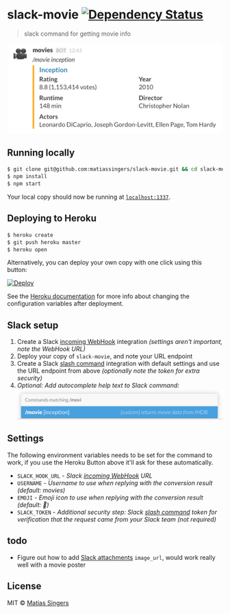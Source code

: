 # slack-movie [![Dependency Status](http://img.shields.io/gemnasium/matiassingers/slack-movie.svg?style=flat-square)](https://gemnasium.com/matiassingers/slack-movie)
> slack command for getting movie info


![slack-movie screenshot example](screenshot.png)


## Running locally
```sh
$ git clone git@github.com:matiassingers/slack-movie.git && cd slack-movie
$ npm install
$ npm start
```

Your local copy should now be running at [`localhost:1337`](http://localhost:1337).


## Deploying to Heroku
```sh
$ heroku create
$ git push heroku master
$ heroku open
```

Alternatively, you can deploy your own copy with one click using this button:

[![Deploy](https://www.herokucdn.com/deploy/button.svg)](https://heroku.com/deploy?template=https://github.com/matiassingers/slack-movie)

See the [Heroku documentation](https://devcenter.heroku.com/articles/config-vars) for more info about changing the configuration variables after deployment.


## Slack setup
1. Create a Slack [incoming WebHook][slack-webhook] integration *(settings aren't important, note the WebHook URL)*
2. Deploy your copy of `slack-movie`, and note your URL endpoint
3. Create a Slack [slash command][slack-command] integration with default settings and use the URL endpoint from above *(optionally note the token for extra security)*
4. *Optional: Add autocomplete help text to Slack command:*
  ![slack command autocomplete help](slack-autocomplete.png)


## Settings
The following environment variables needs to be set for the command to work, if you use the Heroku Button above it'll ask for these automatically.

- `SLACK_HOOK_URL` - *Slack [incoming WebHook][slack-webhook] URL*
- `USERNAME` - *Username to use when replying with the conversion result (default: movies)*
- `EMOJI` - *Emoji icon to use when replying with the conversion result (default: :movie_camera:)*
- `SLACK_TOKEN` - *Additional security step: Slack [slash command][slack-command] token for verification that the request came from your Slack team (not required)*


## todo
- Figure out how to add [Slack attachments](https://api.slack.com/docs/attachments) `image_url`, would work really well with a movie poster


## License

MIT © [Matias Singers](http://mts.io)

[slack-webhook]: https://my.slack.com/services/new/incoming-webhook/
[slack-command]: https://my.slack.com/services/new/slash-commands
